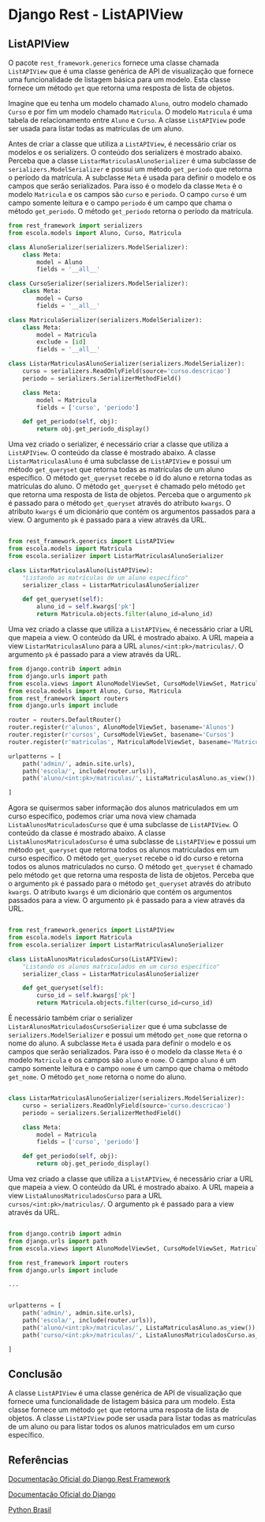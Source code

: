 # Django Rest - ListAPIView

## ListAPIView

O pacote `rest_framework.generics` fornece uma classe chamada `ListAPIView` que é uma classe genérica de API de visualização que fornece uma funcionalidade de listagem básica para um modelo. Esta classe fornece um método `get` que retorna uma resposta de lista de objetos.

Imagine que eu tenha um modelo chamado `Aluno`, outro modelo chamado `Curso` e por fim um modelo chamado `Matricula`. O modelo `Matricula` é uma tabela de relacionamento entre `Aluno` e `Curso`. A classe `ListAPIView` pode ser usada para listar todas as matrículas de um aluno.

Antes de criar a classe que utiliza a `ListAPIView`, é necessário criar os modelos e os serializers.
O conteúdo dos serializers é mostrado abaixo. Perceba que a classe `ListarMatriculasAlunoSerializer` é uma subclasse de `serializers.ModelSerializer` e possui um método `get_periodo` que retorna o período da matrícula. A subclasse `Meta` é usada para definir o modelo e os campos que serão serializados. Para isso é o modelo da classe `Meta` é o modelo `Matricula` e os campos são `curso` e `periodo`. O campo `curso` é um campo somente leitura e o campo `periodo` é um campo que chama o método `get_periodo`. O método `get_periodo` retorna o período da matrícula.  


```python
from rest_framework import serializers
from escola.models import Aluno, Curso, Matricula

class AlunoSerializer(serializers.ModelSerializer):
    class Meta:
        model = Aluno
        fields = '__all__'

class CursoSerializer(serializers.ModelSerializer):
    class Meta:
        model = Curso
        fields = '__all__'

class MatriculaSerializer(serializers.ModelSerializer):
    class Meta:
        model = Matricula
        exclude = [id]
        fields = '__all__'

class ListarMatriculasAlunoSerializer(serializers.ModelSerializer):
    curso = serializers.ReadOnlyField(source='curso.descricao')
    periodo = serializers.SerializerMethodField()

    class Meta:
        model = Matricula
        fields = ['curso', 'periodo']

    def get_periodo(self, obj):
        return obj.get_periodo_display()
```

Uma vez criado o serializer, é necessário criar a classe que utiliza a `ListAPIView`. O conteúdo da classe é mostrado abaixo. A classe `ListarMatriculasAluno` é uma subclasse de `ListAPIView` e possui um método `get_queryset` que retorna todas as matrículas de um aluno específico. O método `get_queryset` recebe o id do aluno e retorna todas as matrículas do aluno. O método `get_queryset` é chamado pelo método `get` que retorna uma resposta de lista de objetos. Perceba que o argumento `pk` é passado para o método `get_queryset` através do atributo `kwargs`. O atributo `kwargs` é um dicionário que contém os argumentos passados para a view. O argumento `pk` é passado para a view através da URL.

```python

from rest_framework.generics import ListAPIView
from escola.models import Matricula
from escola.serializer import ListarMatriculasAlunoSerializer

class ListarMatriculasAluno(ListAPIView):
    "Listando as matrículas de um aluno específico"
    serializer_class = ListarMatriculasAlunoSerializer

    def get_queryset(self):
        aluno_id = self.kwargs['pk']
        return Matricula.objects.filter(aluno_id=aluno_id)

```

Uma vez criado a classe que utiliza a `ListAPIView`, é necessário criar a URL que mapeia a view. O conteúdo da URL é mostrado abaixo. A URL mapeia a view `ListarMatriculasAluno` para a URL `alunos/<int:pk>/matriculas/`. O argumento `pk` é passado para a view através da URL.

```python
from django.contrib import admin
from django.urls import path
from escola.views import AlunoModelViewSet, CursoModelViewSet, MatriculaModelViewSet, ListaMatriculasAluno
from escola.models import Aluno, Curso, Matricula
from rest_framework import routers
from django.urls import include

router = routers.DefaultRouter()
router.register(r'alunos', AlunoModelViewSet, basename='Alunos')
router.register(r'cursos', CursoModelViewSet, basename='Cursos')
router.register(r'matriculas', MatriculaModelViewSet, basename='Matriculas')

urlpatterns = [
    path('admin/', admin.site.urls),
    path('escola/', include(router.urls)),    
    path('aluno/<int:pk>/matriculas/', ListaMatriculasAluno.as_view()), 

]
```

Agora se quisermos saber informação dos alunos matriculados em um curso específico, podemos criar uma nova view chamada `ListaAlunosMatriculadosCurso` que é uma subclasse de `ListAPIView`. O conteúdo da classe é mostrado abaixo. A classe `ListaAlunosMatriculadosCurso` é uma subclasse de `ListAPIView` e possui um método `get_queryset` que retorna todos os alunos matriculados em um curso específico. O método `get_queryset` recebe o id do curso e retorna todos os alunos matriculados no curso. O método `get_queryset` é chamado pelo método `get` que retorna uma resposta de lista de objetos. Perceba que o argumento `pk` é passado para o método `get_queryset` através do atributo `kwargs`. O atributo `kwargs` é um dicionário que contém os argumentos passados para a view. O argumento `pk` é passado para a view através da URL.

```python

from rest_framework.generics import ListAPIView
from escola.models import Matricula
from escola.serializer import ListarMatriculasAlunoSerializer

class ListaAlunosMatriculadosCurso(ListAPIView):
    "Listando os alunos matriculados em um curso específico"
    serializer_class = ListarMatriculasAlunoSerializer

    def get_queryset(self):
        curso_id = self.kwargs['pk']
        return Matricula.objects.filter(curso_id=curso_id)

```

É necessário também criar o serializer `ListarAlunosMatriculadosCursoSerializer` que é uma subclasse de `serializers.ModelSerializer` e possui um método `get_nome` que retorna o nome do aluno. A subclasse `Meta` é usada para definir o modelo e os campos que serão serializados. Para isso é o modelo da classe `Meta` é o modelo `Matricula` e os campos são `aluno` e `nome`. O campo `aluno` é um campo somente leitura e o campo `nome` é um campo que chama o método `get_nome`. O método `get_nome` retorna o nome do aluno.  

```python

class ListarMatriculasAlunoSerializer(serializers.ModelSerializer):
    curso = serializers.ReadOnlyField(source='curso.descricao')
    periodo = serializers.SerializerMethodField()

    class Meta:
        model = Matricula
        fields = ['curso', 'periodo']

    def get_periodo(self, obj):
        return obj.get_periodo_display()
```


Uma vez criado a classe que utiliza a `ListAPIView`, é necessário criar a URL que mapeia a view. O conteúdo da URL é mostrado abaixo. A URL mapeia a view `ListaAlunosMatriculadosCurso` para a URL `cursos/<int:pk>/matriculas/`. O argumento `pk` é passado para a view através da URL.

```python

from django.contrib import admin
from django.urls import path
from escola.views import AlunoModelViewSet, CursoModelViewSet, MatriculaModelViewSet, ListaMatriculasAluno, ListaAlunosMatriculadosCurso

from rest_framework import routers
from django.urls import include

...


urlpatterns = [
    path('admin/', admin.site.urls),
    path('escola/', include(router.urls)),    
    path('aluno/<int:pk>/matriculas/', ListaMatriculasAluno.as_view()), 
    path('curso/<int:pk>/matriculas/', ListaAlunosMatriculadosCurso.as_view()),

]
```



## Conclusão

A classe `ListAPIView` é uma classe genérica de API de visualização que fornece uma funcionalidade de listagem básica para um modelo. Esta classe fornece um método `get` que retorna uma resposta de lista de objetos. A classe `ListAPIView` pode ser usada para listar todas as matrículas de um aluno ou para listar todos os alunos matriculados em um curso específico.

## Referências

[Documentação Oficial do Django Rest Framework](https://www.django-rest-framework.org/)

[Documentação Oficial do Django](https://www.djangoproject.com/)

[Python Brasil](https://python.org.br/)